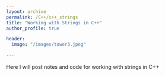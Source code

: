 ```yaml
---
layout: archive
permalink: /C++/c++_strings
title: "Working with Strings in C++"
author_profile: true

header:
  image: "/images/tower3.jpeg"
  
---
```


Here I will post notes and code for working with strings in C++

